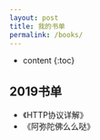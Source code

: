 ```yaml
---
layout: post
title: 我的书单
permalink: /books/
---
```


* content
{:toc}


2019书单
-----------------------------------------------------------------


+ 《HTTP协议详解》
+ 《阿弥陀佛么么哒》
